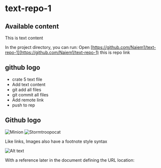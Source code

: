 # text-repo-1

## Available content
This is text content 

In the project directory, you can run:
Open [https://github.com/Naiem1/text-repo-1](https://github.com/Naiem1/text-repo-1) this is repo link

## github logo

* crate 5 text file
* Add text content
* git add all files
* git commit all files
* Add remote link 
* push to rep 

## Github logo

![Minion](https://octodex.github.com/images/minion.png)
![Stormtroopocat](https://octodex.github.com/images/stormtroopocat.jpg "The Stormtroopocat")

Like links, Images also have a footnote style syntax

![Alt text][id]

With a reference later in the document defining the URL location:

[id]: https://octodex.github.com/images/dojocat.jpg  "The Dojocat"

